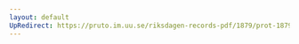 ```yaml
---
layout: default
UpRedirect: https://pruto.im.uu.se/riksdagen-records-pdf/1879/prot-1879--fk--003/prot-1879--fk--003_012.pdf
---
```

